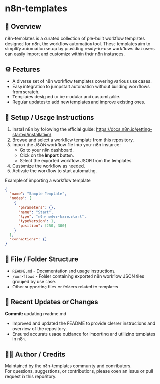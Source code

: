 # n8n-templates

## 📘 Overview

n8n-templates is a curated collection of pre-built workflow templates designed for n8n, the workflow automation tool. These templates aim to simplify automation setup by providing ready-to-use workflows that users can easily import and customize within their n8n instances.

## ⚙️ Features

- A diverse set of n8n workflow templates covering various use cases.
- Easy integration to jumpstart automation without building workflows from scratch.
- Templates designed to be modular and customizable.
- Regular updates to add new templates and improve existing ones.

## 🚀 Setup / Usage Instructions

1. Install n8n by following the official guide: https://docs.n8n.io/getting-started/installation/
2. Browse and select a workflow template from this repository.
3. Import the JSON workflow file into your n8n instance:
   - Go to your n8n dashboard.
   - Click on the **Import** button.
   - Select the exported workflow JSON from the templates.
4. Customize the workflow as needed.
5. Activate the workflow to start automating.

Example of importing a workflow template:

```json
{
  "name": "Sample Template",
  "nodes": [
    {
      "parameters": {},
      "name": "Start",
      "type": "n8n-nodes-base.start",
      "typeVersion": 1,
      "position": [250, 300]
    }
  ],
  "connections": {}
}
```

## 📂 File / Folder Structure

- `README.md` - Documentation and usage instructions.
- `/workflows` - Folder containing exported n8n workflow JSON files grouped by use case.
- Other supporting files or folders related to templates.

## 🧩 Recent Updates or Changes

**Commit:** updating readme.md  
- Improved and updated the README to provide clearer instructions and overview of the repository.
- Ensured accurate usage guidance for importing and utilizing templates in n8n.

## 👨‍💻 Author / Credits

Maintained by the n8n-templates community and contributors.  
For questions, suggestions, or contributions, please open an issue or pull request in this repository.
